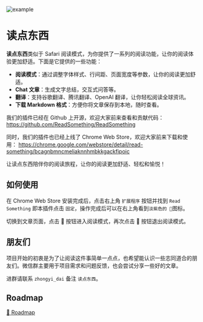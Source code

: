 ![example](https://github.com/ruanyf/weekly/assets/10026361/9ceff9df-9f7f-4fe2-940c-ed60c0636634)

# 读点东西

**读点东西**类似于 Safari 阅读模式，为你提供了一系列的阅读功能，让你的阅读体验更加舒适。下面是它提供的一些功能：

- **阅读模式**：通过调整字体样式、行间距、页面宽度等参数，让你的阅读更加舒适。
- **Chat 文章**：生成文字总结，交互式问答等。
- **翻译**：支持谷歌翻译、腾讯翻译、OpenAI 翻译，让你轻松阅读全球资讯。
- **下载 Markdown 格式**：方便你将文章保存到本地，随时查看。

我们的插件已经在 Github 上开源，欢迎大家前来查看和贡献代码：
https://github.com/ReadSomething/ReadSomething

同时，我们的插件也已经上线了 Chrome Web Store，欢迎大家前来下载和使用：
https://chrome.google.com/webstore/detail/read-something/bcagnbmncmeliaknnhmbkkgackfipoic

让读点东西陪伴你的阅读旅程，让你的阅读更加舒适、轻松和愉悦！


## 如何使用

在 Chrome Web Store 安装完成后，点击右上角 `扩展程序` 按钮并找到 `Read Something` 即本插件点击 `固定`，操作完成后可以在右上角看到`淡紫色的 📖`图标。

切换到文章页面，点击 📖 按钮进入阅读模式，再次点击 📖 按钮退出阅读模式。

## 朋友们

项目开始的初衷是为了让阅读这件事简单一点点，也希望能认识一些志同道合的朋友们。微信群主要用于项目需求和问题反馈，也会尝试分享一些好的文章。

进群请联系 `zhongyi_dai` 备注 `读点东西`。

## Roadmap

[📌 Roadmap](https://github.com/orgs/ReadSomething/projects/1)
